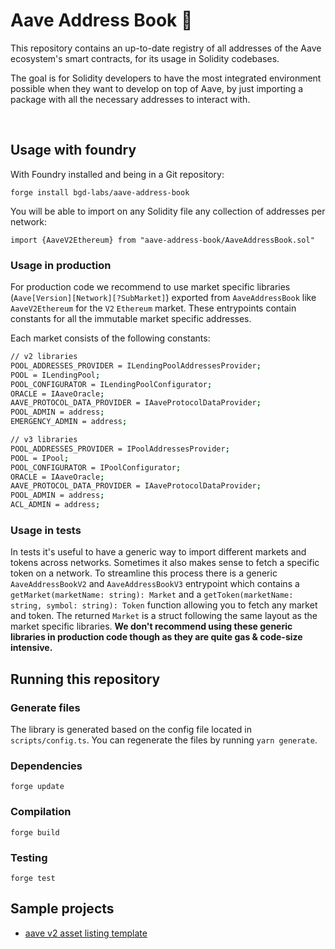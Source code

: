 # Aave Address Book :book:

This repository contains an up-to-date registry of all addresses of the Aave ecosystem's smart contracts, for its usage in Solidity codebases.

The goal is for Solidity developers to have the most integrated environment possible when they want to develop on top of Aave, by just importing a package with all the necessary addresses to interact with.

<br>

## Usage with foundry

With Foundry installed and being in a Git repository:

```
forge install bgd-labs/aave-address-book
```

You will be able to import on any Solidity file any collection of addresses per network:

```
import {AaveV2Ethereum} from "aave-address-book/AaveAddressBook.sol"
```



### Usage in production

For production code we recommend to use market specific libraries (`Aave[Version][Network][?SubMarket]`) exported from `AaveAddressBook` like `AaveV2Ethereum` for the `V2` `Ethereum` market. These entrypoints contain constants for all the immutable market specific addresses.

Each market consists of the following constants:

```sh
// v2 libraries
POOL_ADDRESSES_PROVIDER = ILendingPoolAddressesProvider;
POOL = ILendingPool;
POOL_CONFIGURATOR = ILendingPoolConfigurator;
ORACLE = IAaveOracle;
AAVE_PROTOCOL_DATA_PROVIDER = IAaveProtocolDataProvider;
POOL_ADMIN = address;
EMERGENCY_ADMIN = address;
```

```sh
// v3 libraries
POOL_ADDRESSES_PROVIDER = IPoolAddressesProvider;
POOL = IPool;
POOL_CONFIGURATOR = IPoolConfigurator;
ORACLE = IAaveOracle;
AAVE_PROTOCOL_DATA_PROVIDER = IAaveProtocolDataProvider;
POOL_ADMIN = address;
ACL_ADMIN = address;
```

### Usage in tests

In tests it's useful to have a generic way to import different markets and tokens across networks. Sometimes it also makes sense to fetch a specific token on a network. To streamline this process there is a generic `AaveAddressBookV2` and `AaveAddressBookV3` entrypoint which contains a `getMarket(marketName: string): Market` and a `getToken(marketName: string, symbol: string): Token` function allowing you to fetch any market and token. The returned `Market` is a struct following the same layout as the market specific libraries.
**We don't recommend using these generic libraries in production code though as they are quite gas & code-size intensive.**

## Running this repository

### Generate files

The library is generated based on the config file located in `scripts/config.ts`. You can regenerate the files by running `yarn generate`.

### Dependencies

```
forge update
```

### Compilation

```
forge build
```

### Testing

```
forge test
```

## Sample projects

- [aave v2 asset listing template](https://github.com/bgd-labs/example-aave-v2-listing)

